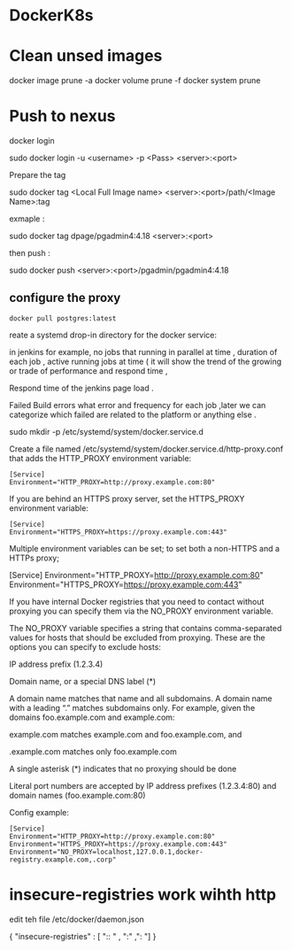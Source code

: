 # DockerK8s
<p>


# Clean unsed images
  docker image prune -a
  docker volume prune -f
  docker system prune

 
# Push to nexus 
  
 <p> docker login </p>

 sudo docker login -u \<username> -p \<Pass> \<server>:\<port>

<p> Prepare the tag  </p>

  sudo docker tag \<Local Full Image name> \<server>:\<port>/path/\<Image Name>:tag
  
  exmaple :
  
  sudo docker tag dpage/pgadmin4:4.18 \<server>:\<port>
  
 then push : 
 
   sudo docker push  \<server>:\<port>/pgadmin/pgadmin4:4.18
 
 
 
## configure the proxy 
 
    docker pull postgres:latest 
    
 <p> reate a systemd drop-in directory for the docker service:

 <p> 
 <p> in jenkins for example,  no  jobs that running in parallel at time  , duration of each job , active running jobs at time ( it will show the trend of the growing or trade of performance and respond time ,
 <p>                               Respond time of the jenkins page load .
 <p>                              Failed  Build errors what error and frequency for each job ,later we can categorize which failed are related to the platform or anything else .
 <p> 
 <p> 
    sudo mkdir -p /etc/systemd/system/docker.service.d
    
  Create a file named /etc/systemd/system/docker.service.d/http-proxy.conf that adds the HTTP_PROXY environment variable:
  
 <p> 
 
    [Service]
    Environment="HTTP_PROXY=http://proxy.example.com:80"
    
 <p> If you are behind an HTTPS proxy server, set the HTTPS_PROXY environment variable:
 <p> 
 
    [Service]
    Environment="HTTPS_PROXY=https://proxy.example.com:443"
 
 <p> Multiple environment variables can be set; to set both a non-HTTPS and a HTTPs proxy;
 <p> 
 
   [Service]
   Environment="HTTP_PROXY=http://proxy.example.com:80"
   Environment="HTTPS_PROXY=https://proxy.example.com:443"
   
   If you have internal Docker registries that you need to contact without proxying you can specify them via the NO_PROXY environment variable.
 <p> 
 <p> The NO_PROXY variable specifies a string that contains comma-separated values for hosts that should be excluded from proxying. These are the options you can specify to exclude hosts:
 <p> 
 <p> IP address prefix (1.2.3.4)
 <p> Domain name, or a special DNS label (*)
 <p> A domain name matches that name and all subdomains. A domain name with a leading “.” matches subdomains only. For example, given the domains foo.example.com and example.com:
 <p> example.com matches example.com and foo.example.com, and
 <p> .example.com matches only foo.example.com
 <p> A single asterisk (*) indicates that no proxying should be done
 <p> Literal port numbers are accepted by IP address prefixes (1.2.3.4:80) and domain names (foo.example.com:80)
 <p> Config example:
    
    [Service]
    Environment="HTTP_PROXY=http://proxy.example.com:80"
    Environment="HTTPS_PROXY=https://proxy.example.com:443"
    Environment="NO_PROXY=localhost,127.0.0.1,docker-registry.example.com,.corp"
 
 # insecure-registries  work wihth http 
 
   edit teh file /etc/docker/daemon.json
   
   {  "insecure-registries" : [ "<Server Name>::<port> " , "<server>:<port>" ,"<server>:<port> "]  }
